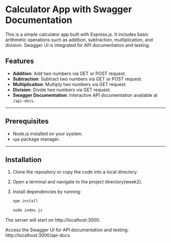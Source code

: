 # Calculator App with Swagger Documentation

This is a simple calculator app built with Express.js. It includes basic arithmetic operations such as addition, subtraction, multiplication, and division. Swagger UI is integrated for API documentation and testing.

## Features

- **Addition**: Add two numbers via GET or POST request.
- **Subtraction**: Subtract two numbers via GET or POST request.
- **Multiplication**: Multiply two numbers via GET request.
- **Division**: Divide two numbers via GET request.
- **Swagger Documentation**: Interactive API documentation available at `/api-docs`.

---

## Prerequisites

- Node.js installed on your system.
- `npm` package manager.

---

## Installation

1. Clone the repository or copy the code into a local directory.
2. Open a terminal and navigate to the project directory(week2).
3. Install dependencies by running:

   ```bash
   npm install

   node index.js

The server will start on http://localhost:3000.

Access the Swagger UI for API documentation and testing: http://localhost:3000/api-docs




